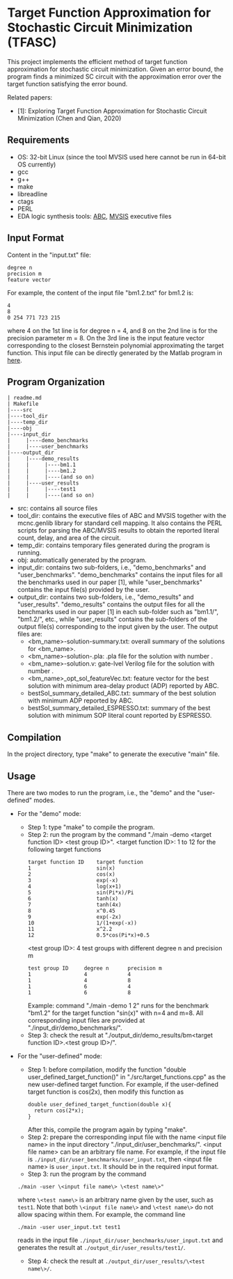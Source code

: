 # Target Function Approximation for Stochastic Circuit Minimization (TFASC)

This project implements the efficient method of target function approximation for stochastic circuit minimization. Given an error bound, the program finds a minimized SC circuit with the approximation error over the target function satisfying the error bound.

Related papers:
- [1]: Exploring Target Function Approximation for Stochastic Circuit Minimization (Chen and Qian, 2020)

## Requirements

- OS: 32-bit Linux (since the tool MVSIS used here cannot be run in 64-bit OS currently)
- gcc
- g++
- make
- libreadline
- ctags
- PERL
- EDA logic synthesis tools: [ABC](http://people.eecs.berkeley.edu/~alanmi/abc/), [MVSIS](https://ptolemy.berkeley.edu/projects/embedded/mvsis/) executive files

## Input Format
Content in the "input.txt" file:
```
degree n
precision m
feature vector
```
For example, the content of the input file "bm1.2.txt" for bm1.2 is:
```
4
8
0 254 771 723 215
```
where 4 on the 1st line is for degree n = 4, and 8 on the 2nd line is for the precision parameter m = 8. On the 3rd line is the input feature vector corresponding to the closest Bernstein polynomial approximating the target function. This input file can be directly generated by the Matlab program in [here](https://github.com/SJTU-ECTL/TFASC/tree/master/Bernstein%20polynomial%20approximation%20by%20Matlab).

## Program Organization
```
| readme.md
| Makefile
|----src
|----tool_dir
|----temp_dir
|----obj
|----input_dir
|     |----demo_benchmarks
|     |----user_benchmarks
|----output_dir
|     |----demo_results
|     |     |----bm1.1
|     |     |----bm1.2
|     |     |----(and so on)
|     |----user_results
|     |     |----test1
|     |     |----(and so on)
```
- src: contains all source files
- tool_dir: contains the executive files of ABC and MVSIS together with the mcnc.genlib library for standard cell mapping. It also contains the PERL scripts for parsing the ABC/MVSIS results to obtain the reported literal count, delay, and area of the circuit. 
- temp_dir: contains temporary files generated during the program is running.
- obj: automatically generated by the program.
- input_dir: contains two sub-folders, i.e., "demo_benchmarks" and "user_benchmarks". "demo_benchmarks" contains the input files for all the benchmarks used in our paper [1], while "user_benchmarks" contains the input file(s) provided by the user.
- output_dir: contains two sub-folders, i.e., "demo_results" and "user_results". "demo_results" contains the output files for all the benchmarks used in our paper [1] in each sub-folder such as "bm1.1/", "bm1.2/", etc., while "user_results" contains the sub-folders of the output file(s) corresponding to the input given by the user.
  The output files are:
  - <bm_name>-solution-summary.txt: overall summary of the solutions for <bm_name>.
  - <bm_name>-solution-<num>.pla: .pla file for the solution with number <num>.
  - <bm_name>-solution<num>.v: gate-lvel Verilog file for the solution with number <num>.
  - <bm_name>_opt_sol_featureVec.txt: feature vector for the best solution with minimum area-delay product (ADP) reported by ABC.
  - bestSol_summary_detailed_ABC.txt: summary of the best solution with minimum ADP reported by ABC.
  - bestSol_summary_detailed_ESPRESSO.txt: summary of the best solution with minimum SOP literal count reported by ESPRESSO.

## Compilation
In the project directory, type "make" to generate the executive "main" file. 

## Usage
There are two modes to run the program, i.e., the "demo" and the "user-defined" modes.
- For the "demo" mode:
  - Step 1: type "make" to compile the program.
  - Step 2: run the program by the command "./main -demo \<target function ID\> \<test group ID\>". 
    \<target function ID\>: 1 to 12 for the following target functions
    ```
    target function ID    target function
    1                     sin(x)
    2                     cos(x)
    3                     exp(-x)
    4                     log(x+1)
    5                     sin(Pi*x)/Pi
    6                     tanh(x)
    7                     tanh(4x)
    8                     x^0.45
    9                     exp(-2x)
    10                    1/(1+exp(-x))
    11                    x^2.2
    12                    0.5*cos(Pi*x)+0.5
    ```
    \<test group ID\>: 4 test groups with different degree n and precision m
    ```
    test group ID     degree n      precision m
    1                 4             4
    1                 4             8
    1                 6             4
    1                 6             8
    ```
    Example: command "./main -demo 1 2" runs for the benchmark "bm1.2" for the target function "sin(x)" with n=4 and m=8.
    All corresponding input files are provided at "./input_dir/demo_benchmarks/".
  - Step 3: check the result at "./output_dir/demo_results/bm\<target function ID\>.\<test group ID\>/".

- For the "user-defined" mode:
  - Step 1: before compilation, modify the function "double user_defined_target_function()" in "./src/target_functions.cpp" as the new user-defined target function. 
    For example, if the user-defined target function is cos(2x), then modify this function as
    ```
    double user_defined_target_function(double x){
      return cos(2*x);
    }
    ```
    After this, compile the program again by typing "make".
  - Step 2: prepare the corresponding input file with the name \<input file name\> in the input directory "./input_dir/user_benchmarks/". \<input file name\> can be an arbitrary file name. For example, if the input file is `./input_dir/user_benchmarks/user_input.txt`, then \<input file name\> is `user_input.txt`. It should be in the required input format.
  - Step 3: run the program by the command 
  ```
  ./main -user \<input file name\> \<test name\>"
  ```
  where `\<test name\>` is an arbitrary name given by the user, such as `test1`. Note that both `\<input file name\>` and `\<test name\>` do not allow spacing within them.
  For example, the command line
  ```
  ./main -user user_input.txt test1
  ```
  reads in the input file `./input_dir/user_benchmarks/user_input.txt` and generates the result at `./output_dir/user_results/test1/`.
  - Step 4: check the result at `./output_dir/user_results/\<test name\>/`.
